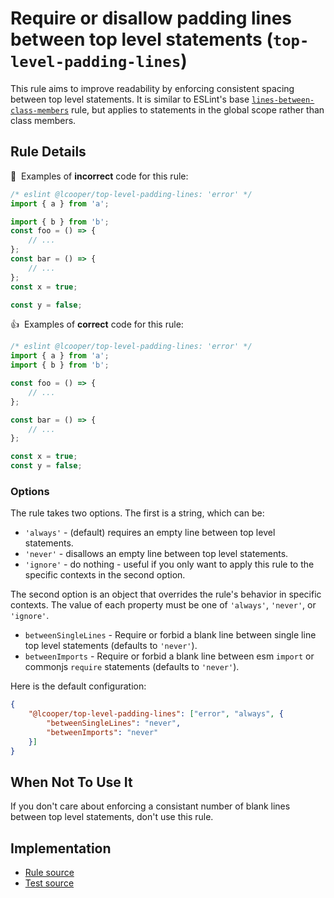 # Require or disallow padding lines between top level statements (`top-level-padding-lines`)

This rule aims to improve readability by enforcing consistent spacing between top level statements. It is similar to ESLint's base [`lines-between-class-members`](https://eslint.org/docs/rules/lines-between-class-members) rule, but applies to statements in the global scope rather than class members.

## Rule Details

:no_entry_sign:&nbsp; Examples of **incorrect** code for this rule:

```js
/* eslint @lcooper/top-level-padding-lines: 'error' */
import { a } from 'a';

import { b } from 'b';
const foo = () => {
    // ...
};
const bar = () => {
    // ...
};
const x = true;

const y = false;
```

:thumbsup:&nbsp; Examples of **correct** code for this rule:

```js
/* eslint @lcooper/top-level-padding-lines: 'error' */
import { a } from 'a';
import { b } from 'b';

const foo = () => {
    // ...
};

const bar = () => {
    // ...
};

const x = true;
const y = false;
```

### Options

The rule takes two options. The first is a string, which can be:

* `'always'` - (default) requires an empty line between top level statements.
* `'never'` - disallows an empty line between top level statements.
* `'ignore'` - do nothing - useful if you only want to apply this rule to the specific contexts in the second option.

The second option is an object that overrides the rule's behavior in specific contexts. The value of each property must be one of `'always'`, `'never'`, or `'ignore'`.

 * `betweenSingleLines` - Require or forbid a blank line between single line top level statements (defaults to `'never'`).
 * `betweenImports` - Require or forbid a blank line between esm `import` or commonjs `require` statements (defaults to `'never'`).

Here is the default configuration:

```json
{
    "@lcooper/top-level-padding-lines": ["error", "always", {
        "betweenSingleLines": "never",
        "betweenImports": "never"
    }]
}
```

## When Not To Use It

If you don't care about enforcing a consistant number of blank lines between top level statements, don't use this rule.

## Implementation

- [Rule source](../../lib/rules/top-level-padding-lines.js)
- [Test source](../../lib/rules/top-level-padding-lines.test.js)
